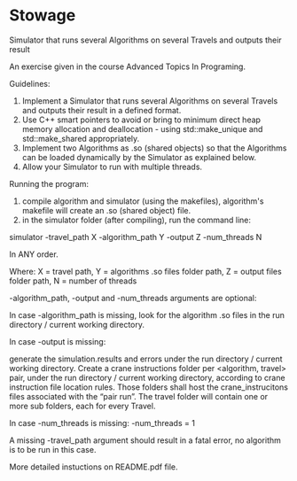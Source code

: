 # Stowage
Simulator that runs several Algorithms on several Travels and outputs their result

An exercise given in the course Advanced Topics In Programing.

Guidelines:

1. Implement a Simulator that runs several Algorithms on several Travels and outputs their result in a defined format.
2. Use C++ smart pointers to avoid or bring to minimum direct heap memory allocation and deallocation - using std::make_unique and std::make_shared appropriately.
3. Implement two Algorithms as .so (shared objects) so that the Algorithms can be loaded dynamically by the Simulator as explained below.
4. Allow your Simulator to run with multiple threads.

Running the program:
1. compile algorithm and simulator (using the makefiles), algorithm's makefile will create an .so (shared object) file.
2. in the simulator folder (after compiling), run the command line:

simulator -travel_path X -algorithm_path Y -output Z -num_threads N

In ANY order.

Where: X = travel path, Y = algorithms .so files folder path, Z = output files folder path, N = number of threads

-algorithm_path, -output and -num_threads arguments are optional:

In case -algorithm_path is missing, look for the algorithm .so files in the run directory / current working directory.

In case -output is missing:

generate the simulation.results and errors under the run directory / current working directory.
Create a crane instructions folder per <algorithm, travel> pair, under the run directory / current working directory, according to crane instruction file location rules. Those folders shall host the crane_instrucitons files associated with the “pair run”.
The travel folder will contain one or more sub folders, each for every Travel. 

In case -num_threads is missing:
-num_threads = 1

A missing -travel_path argument should result in a fatal error, no algorithm is to be run in this case.

More detailed instuctions on README.pdf file.

